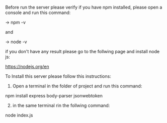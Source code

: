 Before run the server please verify if you have npm installed, please open a console and run this command: 

-> npm -v 

and 

-> node -v 

if you don't have any result please go to the follwing page and install node js: 

https://nodejs.org/en

To Install this server please follow this instructions: 

1)  Open a terminal in the folder of project and run this command: 

npm install express body-parser jsonwebtoken

2) in the same terminal rin the follwing command: 

node index.js